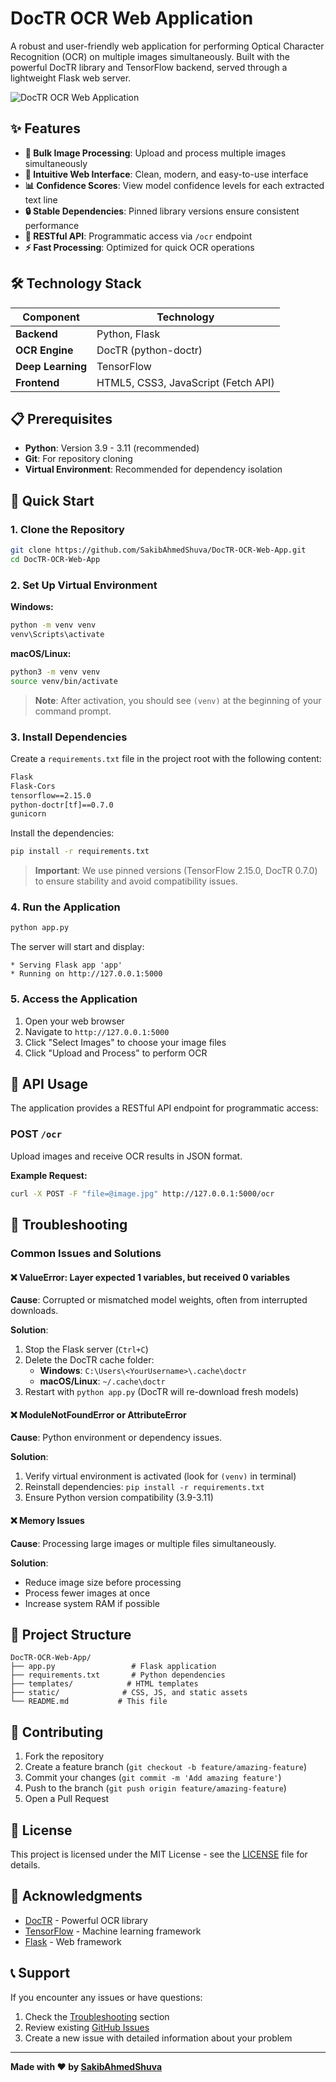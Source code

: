 # DocTR OCR Web Application

A robust and user-friendly web application for performing Optical Character Recognition (OCR) on multiple images simultaneously. Built with the powerful DocTR library and TensorFlow backend, served through a lightweight Flask web server.

![DocTR OCR Web Application](https://user-images.githubusercontent.com/26252358/228062958-323ffbf9-f597-4148-842e-131b79f228b7.png)

## ✨ Features

- **🔄 Bulk Image Processing**: Upload and process multiple images simultaneously
- **🎨 Intuitive Web Interface**: Clean, modern, and easy-to-use interface
- **📊 Confidence Scores**: View model confidence levels for each extracted text line
- **🔒 Stable Dependencies**: Pinned library versions ensure consistent performance
- **🚀 RESTful API**: Programmatic access via `/ocr` endpoint
- **⚡ Fast Processing**: Optimized for quick OCR operations

## 🛠️ Technology Stack

| Component | Technology |
|-----------|------------|
| **Backend** | Python, Flask |
| **OCR Engine** | DocTR (python-doctr) |
| **Deep Learning** | TensorFlow |
| **Frontend** | HTML5, CSS3, JavaScript (Fetch API) |

## 📋 Prerequisites

- **Python**: Version 3.9 - 3.11 (recommended)
- **Git**: For repository cloning
- **Virtual Environment**: Recommended for dependency isolation

## 🚀 Quick Start

### 1. Clone the Repository

```bash
git clone https://github.com/SakibAhmedShuva/DocTR-OCR-Web-App.git
cd DocTR-OCR-Web-App
```

### 2. Set Up Virtual Environment

**Windows:**
```bash
python -m venv venv
venv\Scripts\activate
```

**macOS/Linux:**
```bash
python3 -m venv venv
source venv/bin/activate
```

> **Note**: After activation, you should see `(venv)` at the beginning of your command prompt.

### 3. Install Dependencies

Create a `requirements.txt` file in the project root with the following content:

```txt
Flask
Flask-Cors
tensorflow==2.15.0
python-doctr[tf]==0.7.0
gunicorn
```

Install the dependencies:

```bash
pip install -r requirements.txt
```

> **Important**: We use pinned versions (TensorFlow 2.15.0, DocTR 0.7.0) to ensure stability and avoid compatibility issues.

### 4. Run the Application

```bash
python app.py
```

The server will start and display:
```
* Serving Flask app 'app'
* Running on http://127.0.0.1:5000
```

### 5. Access the Application

1. Open your web browser
2. Navigate to `http://127.0.0.1:5000`
3. Click "Select Images" to choose your image files
4. Click "Upload and Process" to perform OCR

## 🔧 API Usage

The application provides a RESTful API endpoint for programmatic access:

### POST `/ocr`

Upload images and receive OCR results in JSON format.

**Example Request:**
```bash
curl -X POST -F "file=@image.jpg" http://127.0.0.1:5000/ocr
```

## 🐛 Troubleshooting

### Common Issues and Solutions

#### ❌ ValueError: Layer expected 1 variables, but received 0 variables

**Cause**: Corrupted or mismatched model weights, often from interrupted downloads.

**Solution**:
1. Stop the Flask server (`Ctrl+C`)
2. Delete the DocTR cache folder:
   - **Windows**: `C:\Users\<YourUsername>\.cache\doctr`
   - **macOS/Linux**: `~/.cache\doctr`
3. Restart with `python app.py` (DocTR will re-download fresh models)

#### ❌ ModuleNotFoundError or AttributeError

**Cause**: Python environment or dependency issues.

**Solution**:
1. Verify virtual environment is activated (look for `(venv)` in terminal)
2. Reinstall dependencies: `pip install -r requirements.txt`
3. Ensure Python version compatibility (3.9-3.11)

#### ❌ Memory Issues

**Cause**: Processing large images or multiple files simultaneously.

**Solution**:
- Reduce image size before processing
- Process fewer images at once
- Increase system RAM if possible

## 📁 Project Structure

```
DocTR-OCR-Web-App/
├── app.py                 # Flask application
├── requirements.txt       # Python dependencies
├── templates/            # HTML templates
├── static/              # CSS, JS, and static assets
└── README.md           # This file
```

## 🤝 Contributing

1. Fork the repository
2. Create a feature branch (`git checkout -b feature/amazing-feature`)
3. Commit your changes (`git commit -m 'Add amazing feature'`)
4. Push to the branch (`git push origin feature/amazing-feature`)
5. Open a Pull Request

## 📄 License

This project is licensed under the MIT License - see the [LICENSE](LICENSE) file for details.

## 🙏 Acknowledgments

- [DocTR](https://github.com/mindee/doctr) - Powerful OCR library
- [TensorFlow](https://tensorflow.org/) - Machine learning framework
- [Flask](https://flask.palletsprojects.com/) - Web framework

## 📞 Support

If you encounter any issues or have questions:

1. Check the [Troubleshooting](#-troubleshooting) section
2. Review existing [GitHub Issues](https://github.com/SakibAhmedShuva/DocTR-OCR-Web-App/issues)
3. Create a new issue with detailed information about your problem

---

**Made with ❤️ by [SakibAhmedShuva](https://github.com/SakibAhmedShuva)**
